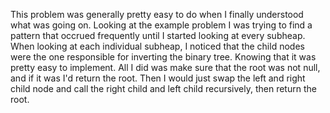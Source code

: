 This problem was generally pretty easy to do when I finally understood what was going on. Looking at the example problem I was trying to find a pattern that occrued frequently until I started looking at every subheap. When looking at each individual subheap, I noticed that the child nodes were the one responsible for inverting the binary tree. Knowing that it was pretty easy to implement. All I did was make sure that the root was not null, and if it was I'd return the root. Then I would just swap the left and right child node and call the right child and left child recursively, then return the root.
